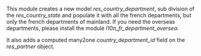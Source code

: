 This module creates a new model *res_country_department*, sub division
of the *res_country_state* and populate it with all the french
departments, but only the french departments of mainland. If you need
the overseas departments, please install the module
*l10n_fr_department_oversea*.

It also adds a computed many2one *country_department_id* field on the
*res_partner* object.
